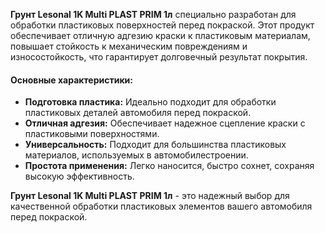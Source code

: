 **Грунт Lesonal 1K Multi PLAST PRIM 1л** специально разработан для обработки пластиковых поверхностей перед покраской. Этот продукт обеспечивает отличную адгезию краски к пластиковым материалам, повышает стойкость к механическим повреждениям и износостойкость, что гарантирует долговечный результат покрытия.

#### Основные характеристики:

- **Подготовка пластика:** Идеально подходит для обработки пластиковых деталей автомобиля перед покраской.
- **Отличная адгезия:** Обеспечивает надежное сцепление краски с пластиковыми поверхностями.
- **Универсальность:** Подходит для большинства пластиковых материалов, используемых в автомобилестроении.
- **Простота применения:** Легко наносится, быстро сохнет, сохраняя высокую эффективность.

**Грунт Lesonal 1K Multi PLAST PRIM 1л** - это надежный выбор для качественной обработки пластиковых элементов вашего автомобиля перед покраской.
